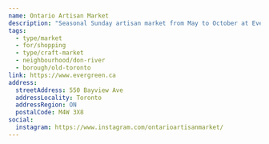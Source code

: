 ```yaml
---
name: Ontario Artisan Market
description: "Seasonal Sunday artisan market from May to October at Evergreen Brick Works, showcasing local artisans and craftspeople."
tags:
  - type/market
  - for/shopping
  - type/craft-market
  - neighbourhood/don-river
  - borough/old-toronto
link: https://www.evergreen.ca
address:
  streetAddress: 550 Bayview Ave
  addressLocality: Toronto
  addressRegion: ON
  postalCode: M4W 3X8
social:
  instagram: https://www.instagram.com/ontarioartisanmarket/
---
```

